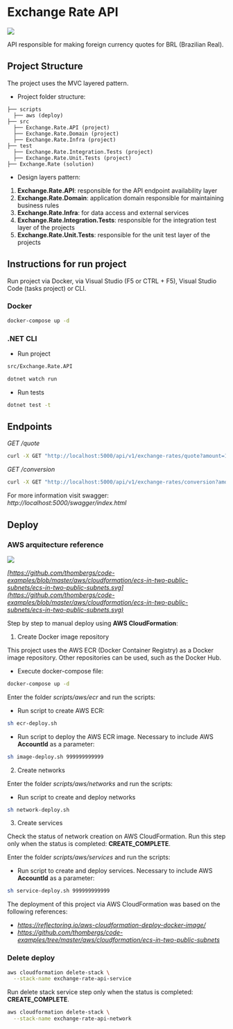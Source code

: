 # Exchange Rate API

![](https://github.com/yagoluiz/exchange-rate-api/workflows/Docker%20Image%20CI/badge.svg)

API responsible for making foreign currency quotes for BRL (Brazilian Real).

## Project Structure

The project uses the MVC layered pattern.

- Project folder structure:

```
├── scripts
  ├── aws (deploy)
├── src 
  ├── Exchange.Rate.API (project)
  ├── Exchange.Rate.Domain (project)
  ├── Exchange.Rate.Infra (project)
├── test
  ├── Exchange.Rate.Integration.Tests (project)
  ├── Exchange.Rate.Unit.Tests (project)
├── Exchange.Rate (solution)
```

- Design layers pattern:

1. **Exchange.Rate.API**: responsible for the API endpoint availability layer
2. **Exchange.Rate.Domain**: application domain responsible for maintaining business rules
3. **Exchange.Rate.Infra**: for data access and external services
4. **Exchange.Rate.Integration.Tests**: responsible for the integration test layer of the projects
5. **Exchange.Rate.Unit.Tests**: responsible for the unit test layer of the projects

## Instructions for run project

Run project via Docker, via Visual Studio (F5 or CTRL + F5), Visual Studio Code (tasks project) or CLI.

### Docker

```bash
docker-compose up -d
```

### .NET CLI

- Run project

```bash
src/Exchange.Rate.API

dotnet watch run
```

- Run tests

```bash
dotnet test -t
```

## Endpoints

*GET /quote*

```bash
curl -X GET "http://localhost:5000/api/v1/exchange-rates/quote?amount=10&currency=USD" -H  "accept: application/json"
```

*GET /conversion*

```bash
curl -X GET "http://localhost:5000/api/v1/exchange-rates/conversion?amount=10&currency=USD&customerSegment=PRIVATE" -H  "accept: application/json"
```
For more information visit swagger: *http://localhost:5000/swagger/index.html*

## Deploy

### AWS arquitecture reference

![](https://raw.githubusercontent.com/thombergs/code-examples/master/aws/cloudformation/ecs-in-two-public-subnets/ecs-in-two-public-subnets.svg)

*[https://github.com/thombergs/code-examples/blob/master/aws/cloudformation/ecs-in-two-public-subnets/ecs-in-two-public-subnets.svg](https://github.com/thombergs/code-examples/blob/master/aws/cloudformation/ecs-in-two-public-subnets/ecs-in-two-public-subnets.svg)*

Step by step to manual deploy using **AWS CloudFormation**:

1. Create Docker image repository

This project uses the AWS ECR (Docker Container Registry) as a Docker image repository. Other repositories can be used, such as the Docker Hub.

- Execute docker-compose file:

```bash
docker-compose up -d
```

Enter the folder *scripts/aws/ecr* and run the scripts:

- Run script to create AWS ECR:

```bash
sh ecr-deploy.sh
```

- Run script to deploy the AWS ECR image. Necessary to include AWS **AccountId** as a parameter:

```bash
sh image-deploy.sh 999999999999
```

2. Create networks

Enter the folder *scripts/aws/networks* and run the scripts:

- Run script to create and deploy networks

```bash
sh network-deploy.sh
```

3. Create services

Check the status of network creation on AWS CloudFormation. Run this step only when the status is completed: **CREATE_COMPLETE**.

Enter the folder *scripts/aws/services* and run the scripts:

- Run script to create and deploy services. Necessary to include AWS **AccountId** as a parameter:

```bash
sh service-deploy.sh 999999999999
```

The deployment of this project via AWS CloudFormation was based on the following references:

- *https://reflectoring.io/aws-cloudformation-deploy-docker-image/*
- *https://github.com/thombergs/code-examples/tree/master/aws/cloudformation/ecs-in-two-public-subnets*

### Delete deploy

```bash
aws cloudformation delete-stack \
  --stack-name exchange-rate-api-service 
```

Run delete stack service step only when the status is completed: **CREATE_COMPLETE**.

```bash
aws cloudformation delete-stack \
  --stack-name exchange-rate-api-network 
```
